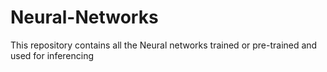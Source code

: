 # Neural-Networks
This repository contains all the Neural networks trained or pre-trained and used for inferencing
